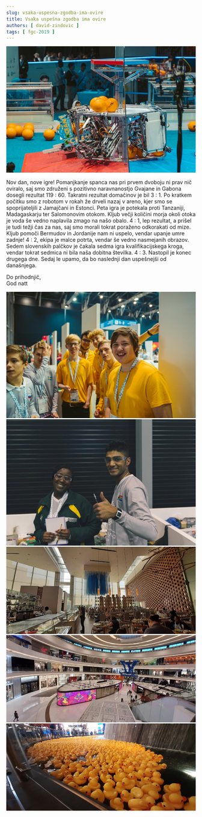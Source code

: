 ```yaml
---
slug: vsaka-uspesna-zgodba-ima-ovire
title: Vsaka uspešna zgodba ima ovire
authors: [ david-zindovic ]
tags: [ fgc-2019 ]
---
```


![](img/featured.jpg)

Nov dan, nove igre! Pomanjkanje spanca nas pri prvem dvoboju ni prav nič oviralo, saj smo 
združeni s pozitivno naravnanostjo Gvajane in Gabona dosegli rezultat 119 : 60. Takratni
rezultat domačinov je bil 3 : 1. <!-- truncate --> Po kratkem počitku smo z robotom v rokah
že drveli nazaj v areno, kjer smo se spoprijateljili z Jamajčani in Estonci. Peta igra je
potekala proti Tanzaniji, Madagaskarju ter Salomonovim otokom. Kljub večji količini morja
okoli otoka je voda še vedno naplavila zmago na našo obalo. 4 : 1, lep rezultat, a prišel
je tudi težji čas za nas, saj smo morali tokrat poraženo odkorakati od mize. Kljub pomoči
Bermudov in Jordanije nam ni uspelo, vendar upanje umre zadnje! 4 : 2, ekipa je malce potrta,
vendar še vedno nasmejanih obrazov. Sedem slovenskih palčkov je čakala sedma igra
kvalifikacijskega kroga, vendar tokrat sedmica ni bila naša dobitna številka. 4 : 3. Nastopil
je konec drugega dne. Sedaj le upamo, da bo naslednji dan uspešnejši od današnjega.

Do prihodnjič, <br />
God natt

![Švedi in rumene majice](img/rumeneMajice.jpg)
![SAR](img/sar.jpg)
![Kavarna](img/kavarna.jpg)
![Shopping](img/shopping.jpg)
![DUCKS](img/racke.jpg)
